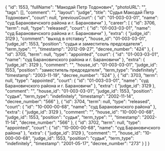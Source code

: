 {
    "id": 1553,
    "fullName": "Макодай Петр Тодонович",
    "photoURL": "",
    "tags": [],
    "comment": "",
    "layout": "judge",
    "title": "Судья Макодай Петр Тодонович",
    "court": null,
    "previousCourt": {
        "id": "01-003-03-01",
        "name": "суд Барановичского района и г. Барановичи"
    },
    "career": [
        {
            "id": 3706,
            "term": null,
            "type": "released",
            "court": {
                "id": "01-003-03-01",
                "name": "суд Барановичского района и г. Барановичи"
            },
            "extra": {
                "judge_id": 3129
            },
            "comment": "выход в отставку",
            "house_id": "01-003-03-01",
            "judge_id": 1553,
            "position": "судья и заместитель председателя",
            "term_type": "",
            "timestamp": "2012-09-27",
            "decree_number": "424"
        },
        {
            "id": 3705,
            "term": null,
            "type": "appointed",
            "court": {
                "id": "01-003-03-01",
                "name": "суд Барановичского района и г. Барановичи"
            },
            "extra": {
                "judge_id": 3129
            },
            "comment": "",
            "house_id": "01-003-03-01",
            "judge_id": 1553,
            "position": "заместитель председателя",
            "term_type": "indefinitely",
            "timestamp": "2003-11-19",
            "decree_number": "524"
        },
        {
            "id": 3703,
            "term": null,
            "type": "appointed",
            "court": {
                "id": "01-003-03-01",
                "name": "суд Барановичского района и г. Барановичи"
            },
            "extra": {
                "judge_id": 3129
            },
            "comment": "",
            "house_id": "01-003-03-01",
            "judge_id": 1553,
            "position": "судья",
            "term_type": "indefinitely",
            "timestamp": "2002-11-14",
            "decree_number": "566"
        },
        {
            "id": 3704,
            "term": null,
            "type": "released",
            "court": {
                "id": "10-000-00-68",
                "name": "суд Барановичского района"
            },
            "extra": {
                "judge_id": 3129
            },
            "comment": "",
            "house_id": "10-000-00-68",
            "judge_id": 1553,
            "position": "судья",
            "term_type": "",
            "timestamp": "2002-11-14",
            "decree_number": "566"
        },
        {
            "id": 3702,
            "term": null,
            "type": "appointed",
            "court": {
                "id": "10-000-00-68",
                "name": "суд Барановичского района"
            },
            "extra": {
                "judge_id": 3129
            },
            "comment": "",
            "house_id": "10-000-00-68",
            "judge_id": 1553,
            "position": "судья",
            "term_type": "indefinitely",
            "timestamp": "2001-05-17",
            "decree_number": "273"
        }
    ]
}